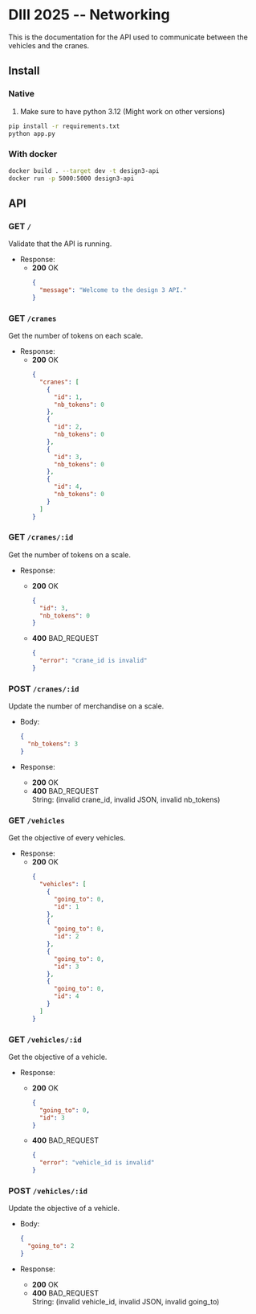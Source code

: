 # DIII 2025 -- Networking

This is the documentation for the API used to communicate between the vehicles and the cranes.

## Install

### Native

1. Make sure to have python 3.12 (Might work on other versions)

```sh
pip install -r requirements.txt
python app.py
```

### With docker

```sh
docker build . --target dev -t design3-api
docker run -p 5000:5000 design3-api
```

## API

### GET `/`

Validate that the API is running.

- Response:
  - **200** OK
    ```json
    {
      "message": "Welcome to the design 3 API."
    }
    ```

### GET `/cranes`

Get the number of tokens on each scale.

- Response:
  - **200** OK
    ```json
    {
      "cranes": [
        {
          "id": 1,
          "nb_tokens": 0
        },
        {
          "id": 2,
          "nb_tokens": 0
        },
        {
          "id": 3,
          "nb_tokens": 0
        },
        {
          "id": 4,
          "nb_tokens": 0
        }
      ]
    }
    ```

### GET `/cranes/:id`

Get the number of tokens on a scale.

- Response:

  - **200** OK

    ```json
    {
      "id": 3,
      "nb_tokens": 0
    }
    ```

  - **400** BAD_REQUEST
    ```json
    {
      "error": "crane_id is invalid"
    }
    ```

### POST `/cranes/:id`

Update the number of merchandise on a scale.

- Body:

  ```json
  {
    "nb_tokens": 3
  }
  ```

- Response:
  - **200** OK
  - **400** BAD_REQUEST\
     String: (invalid crane_id, invalid JSON, invalid nb_tokens)

### GET `/vehicles`

Get the objective of every vehicles.

- Response:
  - **200** OK
    ```json
    {
      "vehicles": [
        {
          "going_to": 0,
          "id": 1
        },
        {
          "going_to": 0,
          "id": 2
        },
        {
          "going_to": 0,
          "id": 3
        },
        {
          "going_to": 0,
          "id": 4
        }
      ]
    }
    ```

### GET `/vehicles/:id`

Get the objective of a vehicle.

- Response:

  - **200** OK

    ```json
    {
      "going_to": 0,
      "id": 3
    }
    ```

  - **400** BAD_REQUEST
    ```json
    {
      "error": "vehicle_id is invalid"
    }
    ```

### POST `/vehicles/:id`

Update the objective of a vehicle.

- Body:

  ```json
  {
    "going_to": 2
  }
  ```

- Response:
  - **200** OK
  - **400** BAD_REQUEST\
     String: (invalid vehicle_id, invalid JSON, invalid going_to)
